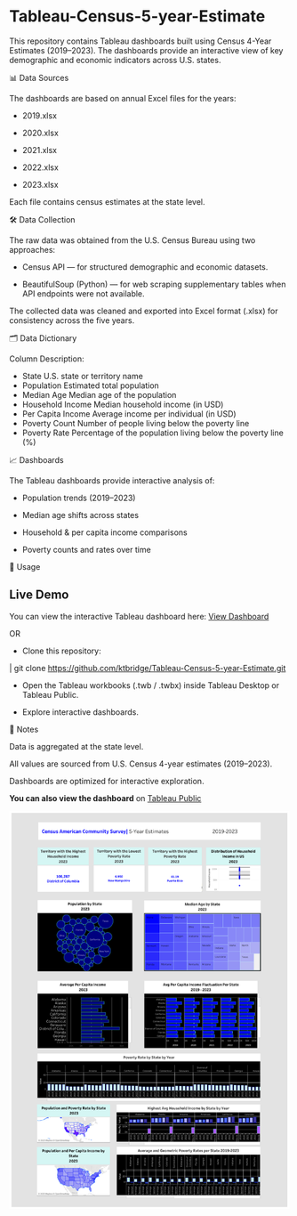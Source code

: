 # Tableau-Census-5-year-Estimate

This repository contains Tableau dashboards built using Census 4-Year Estimates (2019–2023).
The dashboards provide an interactive view of key demographic and economic indicators across U.S. states.


📊 Data Sources

The dashboards are based on annual Excel files for the years:

- 2019.xlsx

- 2020.xlsx

- 2021.xlsx

- 2022.xlsx

- 2023.xlsx

Each file contains census estimates at the state level.


🛠️ Data Collection

The raw data was obtained from the U.S. Census Bureau using two approaches:

- Census API — for structured demographic and economic datasets.

- BeautifulSoup (Python) — for web scraping supplementary tables when API endpoints were not available.

The collected data was cleaned and exported into Excel format (.xlsx) for consistency across the five years.


🗂️ Data Dictionary

Column	Description:

- State	U.S. state or territory name
- Population	Estimated total population
- Median Age	Median age of the population
- Household Income	Median household income (in USD)
- Per Capita Income	Average income per individual (in USD)
- Poverty Count	Number of people living below the poverty line
- Poverty Rate	Percentage of the population living below the poverty line (%)


📈 Dashboards

The Tableau dashboards provide interactive analysis of:

- Population trends (2019–2023)

- Median age shifts across states

- Household & per capita income comparisons

- Poverty counts and rates over time





🚀 Usage

## Live Demo

You can view the interactive Tableau dashboard here: [View Dashboard](https://ktbridge.github.io/Tableau-Census-5-year-Estimate)


OR

- Clone this repository:

| git clone https://github.com/ktbridge/Tableau-Census-5-year-Estimate.git


- Open the Tableau workbooks (.twb / .twbx) inside Tableau Desktop or Tableau Public.

- Explore interactive dashboards.



📌 Notes

Data is aggregated at the state level.

All values are sourced from U.S. Census 4-year estimates (2019–2023).

Dashboards are optimized for interactive exploration.


**You can also view the dashboard** on [Tableau Public](https://public.tableau.com/views/CensusAmericanCommunitySurvey5yrEstimate_html/Dashboard1?:language=en-GB&publish=yes&:sid=&:redirect=auth&:display_count=n&:origin=viz_share_link)

![Dashboard Screenshot](./Dashboard%201.png)
